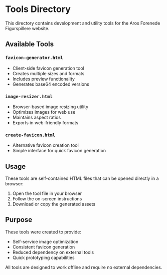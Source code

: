 # Tools Directory

This directory contains development and utility tools for the Aros Forenede Figurspillere website.

## Available Tools

### `favicon-generator.html`
- Client-side favicon generation tool
- Creates multiple sizes and formats
- Includes preview functionality
- Generates base64 encoded versions

### `image-resizer.html`
- Browser-based image resizing utility
- Optimizes images for web use
- Maintains aspect ratios
- Exports in web-friendly formats

### `create-favicon.html`
- Alternative favicon creation tool
- Simple interface for quick favicon generation

## Usage

These tools are self-contained HTML files that can be opened directly in a browser:
1. Open the tool file in your browser
2. Follow the on-screen instructions
3. Download or copy the generated assets

## Purpose

These tools were created to provide:
- Self-service image optimization
- Consistent favicon generation
- Reduced dependency on external tools
- Quick prototyping capabilities

All tools are designed to work offline and require no external dependencies.
